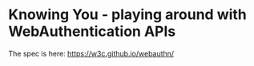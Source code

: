 # Knowing You - playing around with WebAuthentication APIs
The spec is here: https://w3c.github.io/webauthn/

